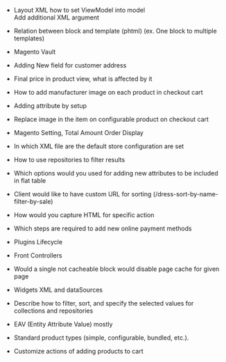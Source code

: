 * Layout XML how to set ViewModel into model  
Add additional XML argument

* Relation between block and template (phtml) (ex. One block to multiple templates)  


* Magento Vault  


* Adding New field for customer address  


* Final price in product view, what is affected by it  


* How to add manufacturer image on each product in checkout cart  


* Adding attribute by setup  


* Replace image in the item on configurable product on checkout cart  


* Magento Setting, Total Amount Order Display  


* In which XML file are the default store configuration are set  


* How to use repositories to filter results  


* Which options would you used for adding new attributes to be included in flat table  


* Client would like to have custom URL for sorting (/dress-sort-by-name-filter-by-sale)  


* How would you capture HTML for specific action  


* Which steps are required to add new online payment methods  


* Plugins Lifecycle  


* Front Controllers


* Would a single not cacheable block would disable page cache for given page  


* Widgets XML and dataSources  


* Describe how to filter, sort, and specify the selected values for collections and repositories  


* EAV (Entity Attribute Value) mostly  


* Standard product types (simple, configurable, bundled, etc.).  


* Customize actions of adding products to cart  
